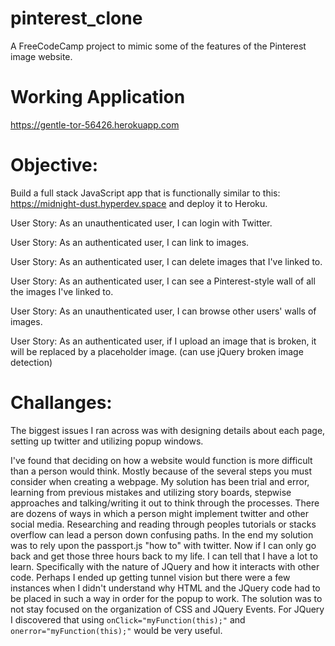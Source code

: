 # pinterest_clone
A FreeCodeCamp project to mimic some of the features of the Pinterest image website. 

# Working Application
https://gentle-tor-56426.herokuapp.com

# Objective:
Build a full stack JavaScript app that is functionally similar to this: https://midnight-dust.hyperdev.space and deploy it to Heroku.

User Story: As an unauthenticated user, I can login with Twitter.

User Story: As an authenticated user, I can link to images.

User Story: As an authenticated user, I can delete images that I've linked to.

User Story: As an authenticated user, I can see a Pinterest-style wall of all the images I've linked to.

User Story: As an unauthenticated user, I can browse other users' walls of images.

User Story: As an authenticated user, if I upload an image that is broken, it will be replaced by a placeholder image. (can use jQuery broken image detection)

# Challanges:
The biggest issues I ran across was with designing details about each page, setting up twitter and utilizing popup windows. 

I've found that deciding on how a website would function is more difficult than a person would think. Mostly because of the several steps you must consider when creating a webpage. 
My solution has been trial and error, learning from previous mistakes and utilizing story boards, stepwise approaches and talking/writing it out to think through the processes. 
There are dozens of ways in which a person might implement twitter and other social media. Researching and reading through peoples tutorials or stacks overflow can lead a person down confusing paths. 
In the end my solution was to rely upon the passport.js "how to" with twitter. Now if I can only go back and get those three hours back to my life. 
I can tell that I have a lot to learn. Specifically with the nature of JQuery and how it interacts with other code. Perhaps I ended up getting tunnel vision but there were 
a few instances when I didn't understand why HTML and the JQuery code had to be placed in such a way in order for the popup to work. The solution was to not stay focused on the organization of CSS and JQuery Events. 
For JQuery I discovered that using `onClick="myFunction(this);"` and ` onerror="myFunction(this);"` would be very useful.  
